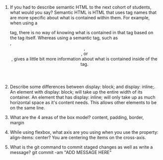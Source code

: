 1. If you had to describe semantic HTML to the next cohort of students, what would you say?
    Semantic HTML is HTML that uses tag names that are more specific about what is contained within them. For example, when using a <div> tag, there is no way of knowing what is contained in that tag based on the tag itself. Whereas using a semantic tag, such as <nav>, <header>, <section>, or <footer>, gives a little bit more information about what is contained inside of the tag.  


2. Describe some differences between display: block; and display: inline;.
    An element with display: block; will take up the entire width of its container. An element that has display: inline; will only take up as much horizontal space as it's content needs. This allows other elements to be on the same line.

3. What are the 4 areas of the box model?
    content, padding, border, margin

4. While using flexbox, what axis are you using when you use the property: align-items: center?
    You are centering the items on the cross-axis.

5. What is the git command to commit staged changes as well as write a message?
    git commit -am "ADD MESSAGE HERE"